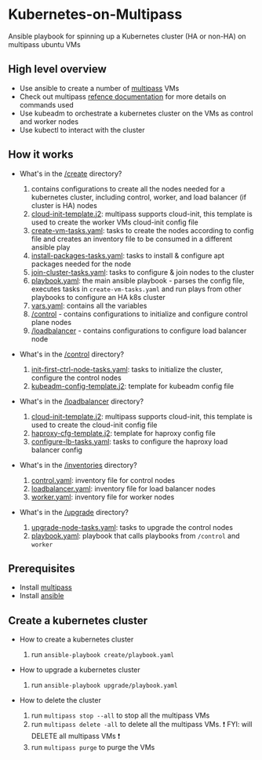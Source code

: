 # Kubernetes-on-Multipass

Ansible playbook for spinning up a Kubernetes cluster (HA or non-HA) on multipass ubuntu VMs

## High level overview

- Use ansible to create a number of [multipass](https://multipass.run/) VMs
- Check out multipass [refence documentation](https://multipass.run/docs/reference) for more details on commands used
- Use kubeadm to orchestrate a kubernetes cluster on the VMs as control and worker nodes
- Use kubectl to interact with the cluster

## How it works

- What's in the [/create](./create/) directory?
    1. contains configurations to create all the nodes needed for a kubernetes cluster, including control, worker, and load balancer (if cluster is HA) nodes
    1. [cloud-init-template.j2](./create/cloud-init-template.j2): multipass supports cloud-init, this template is used to create the worker VMs cloud-init config file
    1. [create-vm-tasks.yaml](./create/create-vm-tasks.yaml): tasks to create the nodes according to config file and creates an inventory file to be consumed in a different ansible play
    1. [install-packages-tasks.yaml](./create/install-packages-tasks.yaml): tasks to install & configure apt packages needed for the node
    1. [join-cluster-tasks.yaml](./create/join-cluster-tasks.yaml): tasks to configure & join nodes to the cluster
    1. [playbook.yaml](./create/playbook.yaml): the main ansible playbook - parses the config file, executes tasks in `create-vm-tasks.yaml` and run plays from other playbooks to configure an HA k8s cluster
    1. [vars.yaml](./create/vars.yaml): contains all the variables 
    1. [/control](./create/control/) - contains configurations to initialize and configure control plane nodes
    1. [/loadbalancer](./create/loadbalancer/) - contains configurations to configure load balancer node
    
- What's in the [/control](./create/control/) directory?
    1. [init-first-ctrl-node-tasks.yaml](./create/control/init-first-ctrl-node-tasks.yaml): tasks to initialize the cluster, configure the control nodes
    1. [kubeadm-config-template.j2](./create/control/kubeadm-config-template.j2): template for kubeadm config file

- What's in the [/loadbalancer](./create/loadbalancer/) directory?
    1. [cloud-init-template.j2](./create/loadbalancer/cloud-init-template.j2): multipass supports cloud-init, this template is used to create the cloud-init config file
    1. [haproxy-cfg-template.j2](./create/loadbalancer/haproxy-cfg-template.j2): template for haproxy config file
    1. [configure-lb-tasks.yaml](./create/loadbalancer/configure-lb-tasks.yaml): tasks to configure the haproxy load balancer config

- What's in the [/inventories](./inventories/) directory?
    1. [control.yaml](./inventories/control.yaml): inventory file for control nodes
    1. [loadbalancer.yaml](./inventories/loadbalancer.yaml): inventory file for load balancer nodes
    1. [worker.yaml](./inventories/worker.yaml): inventory file for worker nodes

- What's in the [/upgrade](./upgrade/) directory?
    1. [upgrade-node-tasks.yaml](./upgrade/upgrade-node-tasks.yaml): tasks to upgrade the control nodes
    1. [playbook.yaml](./upgrade/playbook.yaml): playbook that calls playbooks from `/control` and `worker`

## Prerequisites

- Install [multipass](https://multipass.run/)
- Install [ansible](https://docs.ansible.com/ansible/latest/installation_guide/intro_installation.html)

## Create a kubernetes cluster

- How to create a kubernetes cluster
    1. run `ansible-playbook create/playbook.yaml`

- How to upgrade a kubernetes cluster
    1. run `ansible-playbook upgrade/playbook.yaml`

- How to delete the cluster
    1. run `multipass stop --all` to stop all the multipass VMs
    1. run `multipass delete -all` to delete all the multipass VMs. ❗ FYI: will DELETE all multipass VMs ❗
    1. run `multipass purge` to purge the VMs